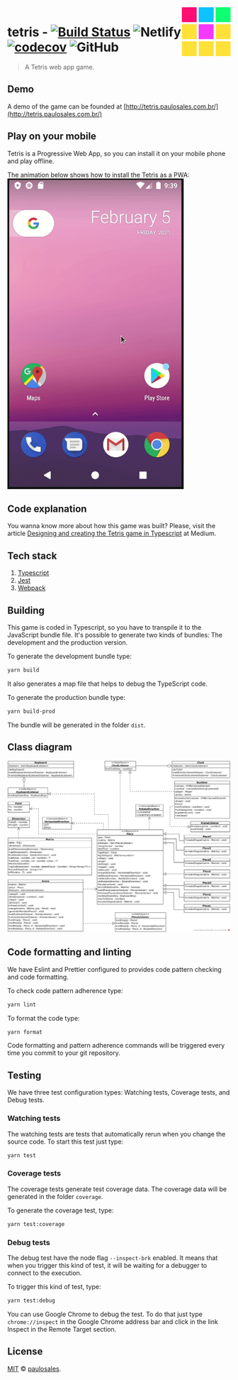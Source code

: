 <img src="dist/assets/android-chrome-144x144.png" width="110" align="right" />

# tetris - [![Build Status](https://travis-ci.com/paulosales/tetris.svg?branch=dev)](https://travis-ci.com/paulosales/tetris) ![Netlify](https://img.shields.io/netlify/09523b34-1688-4f2e-bc15-d8641f848370) [![codecov](https://codecov.io/gh/paulosales/tetris/branch/dev/graph/badge.svg)](https://codecov.io/gh/paulosales/tetris) ![GitHub](https://img.shields.io/github/license/paulosales/tetris)

> A Tetris web app game.

## Demo

A demo of the game can be founded at [http://tetris.paulosales.com.br/](http://tetris.paulosales.com.br/)

## Play on your mobile

Tetris is a Progressive Web App, so you can install it on your mobile phone and play offline.

The animation below shows how to install the Tetris as a PWA:
![Install tetris animation](install-tetris.gif)

## Code explanation

You wanna know more about how this game was built? Please, visit the article [Designing and creating the Tetris game in Typescript](https://medium.com/@paulosales_17259/designing-and-creating-the-tetris-game-in-typescript-9ab6ee7e5cf1?sk=2f3554fa43abdb0132e5d3275f436050) at Medium.

## Tech stack

1. [Typescript](https://www.typescriptlang.org/)
2. [Jest](https://jestjs.io/)
3. [Webpack](https://webpack.js.org/)

## Building

This game is coded in Typescript, so you have to transpile it to the JavaScript bundle file.
It's possible to generate two kinds of bundles: The development and the production version.

To generate the development bundle type:

```bash
yarn build
```

It also generates a map file that helps to debug the TypeScript code.

To generate the production bundle type:

```bash
yarn build-prod
```

The bundle will be generated in the folder `dist`.

## Class diagram

![Class diagram](specs/class-diagram.png)

## Code formatting and linting

We have Eslint and Prettier configured to provides code pattern checking and code formatting.

To check code pattern adherence type:

```bash
yarn lint
```

To format the code type:

```bash
yarn format
```

Code formatting and pattern adherence commands will be triggered every time you commit to your git repository.

## Testing

We have three test configuration types: Watching tests, Coverage tests, and Debug tests.

### Watching tests

The watching tests are tests that automatically rerun when you change the source code. To start this test just type:

```bash
yarn test
```

### Coverage tests

The coverage tests generate test coverage data.
The coverage data will be generated in the folder `coverage`.

To generate the coverage test, type:

```bash
yarn test:coverage
```

### Debug tests

The debug test have the node flag `--inspect-brk` enabled. It means that when you trigger this kind of test, it will be waiting for a debugger to connect to the execution.

To trigger this kind of test, type:

```bash
yarn test:debug
```

You can use Google Chrome to debug the test. To do that just type `chrome://inspect` in the Google Chrome address bar and click in the link Inspect in the Remote Target section.

## License

[MIT](https://github.com/paulosales/tetris/blob/master/LICENSE) © [paulosales](https://github.com/paulosales/).
